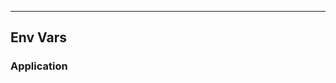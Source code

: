<!-- Space: Projects -->
<!-- Parent: TerraformCloudflare -->
<!-- Title: EnvVars TerraformCloudflare -->
<!-- Label: TerraformCloudflare -->
<!-- Label: Project -->
<!-- Label: EnvVars -->
<!-- Include: disclaimer.md -->
<!-- Include: ac:toc -->

---

## Env Vars

### Application
